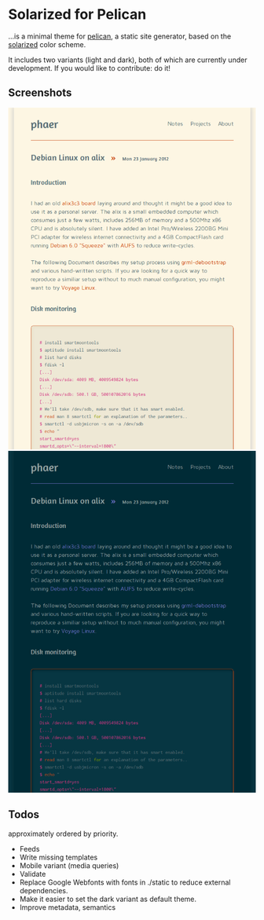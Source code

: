 # Solarized for Pelican

...is a minimal theme for [pelican][pelican], a static site generator, based on the [solarized][solarized] color scheme.

It includes two variants (light and dark), both of which are currently under development. If you would like to contribute: do it!

## Screenshots
![Scrennshot of the light variant](https://github.com/phaer/pelican-solarized/raw/master/screenshot_light.png)
![Scrennshot of the dark variant](https://github.com/phaer/pelican-solarized/raw/master/screenshot_dark.png)

## Todos
approximately ordered by priority.

* Feeds
* Write missing templates
* Mobile variant (media queries)
* Validate
* Replace Google Webfonts with fonts in ./static to reduce external dependencies.
* Make it easier to set the dark variant as default theme.
* Improve metadata, semantics

[pelican]: http://pelican.notmyidea.org/
[solarized]: http://pelican.notmyidea.org/
